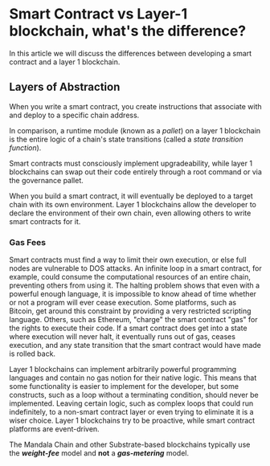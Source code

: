 # Smart Contract vs Layer-1 blockchain, what's the difference?

In this article we will discuss the differences between developing a smart contract and a layer 1 blockchain.

## Layers of Abstraction

When you write a smart contract, you create instructions that associate with and deploy to a specific chain address.

In comparison, a runtime module (known as a _pallet_) on a layer 1 blockchain is the entire logic of a chain's state transitions (called a _state transition function_).

Smart contracts must consciously implement upgradeability, while layer 1 blockchains can swap out their code entirely through a root command or via the governance pallet.

When you build a smart contract, it will eventually be deployed to a target chain with its own environment. Layer 1 blockchains allow the developer to declare the environment of their own chain, even allowing others to write smart contracts for it.

### Gas Fees

Smart contracts must find a way to limit their own execution, or else full nodes are vulnerable to DOS attacks. An infinite loop in a smart contract, for example, could consume the computational resources of an entire chain, preventing others from using it. The halting problem shows that even with a powerful enough language, it is impossible to know ahead of time whether or not a program will ever cease execution. Some platforms, such as Bitcoin, get around this constraint by providing a very restricted scripting language. Others, such as Ethereum, "charge" the smart contract "gas" for the rights to execute their code. If a smart contract does get into a state where execution will never halt, it eventually runs out of gas, ceases execution, and any state transition that the smart contract would have made is rolled back.

Layer 1 blockchains can implement arbitrarily powerful programming languages and contain no gas notion for their native logic. This means that some functionality is easier to implement for the developer, but some constructs, such as a loop without a terminating condition, should never be implemented. Leaving certain logic, such as complex loops that could run indefinitely, to a non-smart contract layer or even trying to eliminate it is a wiser choice. Layer 1 blockchains try to be proactive, while smart contract platforms are event-driven.

The Mandala Chain and other Substrate-based blockchains typically use the _**weight-fee**_ model and **not** a _**gas-metering**_ model.
